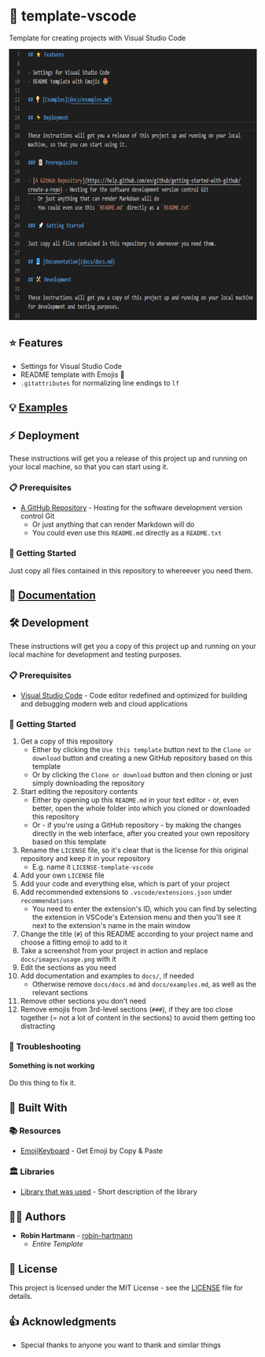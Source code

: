 # 📄 template-vscode

Template for creating projects with Visual Studio Code

<img src="docs/images/usage.png" height="550">

## ⭐ Features

- Settings for Visual Studio Code
- README template with Emojis 🤩
- `.gitattributes` for normalizing line endings to `lf`

## 💡 [Examples](docs/examples.md)

## ⚡ Deployment

These instructions will get you a release of this project up and running on your local machine, so that you can start using it.

### 📋 Prerequisites

- [A GitHub Repository](https://help.github.com/en/github/getting-started-with-github/create-a-repo) - Hosting for the software development version control Git
  - Or just anything that can render Markdown will do
  - You could even use this `README.md` directly as a `README.txt`

### 🚀 Getting Started

Just copy all files contained in this repository to whereever you need them.

## 📘 [Documentation](docs/docs.md)

## 🛠️ Development

These instructions will get you a copy of this project up and running on your local machine for development and testing purposes.

### 📋 Prerequisites

- [Visual Studio Code](https://code.visualstudio.com/) - Code editor redefined and optimized for building and debugging modern web and cloud applications

### 🚀 Getting Started

1. Get a copy of this repository
   - Either by clicking the `Use this template` button next to the `Clone or download` button and creating a new GitHub repository based on this template
   - Or by clicking the `Clone or download` button and then cloning or just simply downloading the repository
1. Start editing the repository contents
   - Either by opening up this `README.md` in your text editor - or, even better, open the whole folder into which you cloned or downloaded this repository
   - Or - if you're using a GitHub repository - by making the changes directly in the web interface, after you created your own repository based on this template
1. Rename the `LICENSE` file, so it's clear that is the license for this original repository and keep it in your repository
   - E.g. name it `LICENSE-template-vscode`
1. Add your own `LICENSE` file
1. Add your code and everything else, which is part of your project
1. Add recommended extensions to `.vscode/extensions.json` under `recommendations`
   - You need to enter the extension's ID, which you can find by selecting the extension in VSCode's Extension menu and then you'll see it next to the extension's name in the main window
1. Change the title (`#`) of this README according to your project name and choose a fitting emoji to add to it
1. Take a screenshot from your project in action and replace `docs/images/usage.png` with it
1. Edit the sections as you need
1. Add documentation and examples to `docs/`, if needed
   - Otherwise remove `docs/docs.md` and `docs/examples.md`, as well as the relevant sections
1. Remove other sections you don't need
1. Remove emojis from 3rd-level sections (`###`), if they are too close together (= not a lot of content in the sections) to avoid them getting too distracting

### 🐞 Troubleshooting

#### Something is not working

Do this thing to fix it.

## 🧰 Built With

### 📚 Resources

- [EmojiKeyboard](https://emojikeyboard.top/) - Get Emoji by Copy & Paste

### 🏛️ Libraries

- [Library that was used]() - Short description of the library

## 👨‍💻 Authors

- **Robin Hartmann** - [robin-hartmann](https://github.com/robin-hartmann)
  - _Entire Template_

## 📃 License

This project is licensed under the MIT License - see the [LICENSE](LICENSE) file for details.

## 👍 Acknowledgments

- Special thanks to anyone you want to thank and similar things
